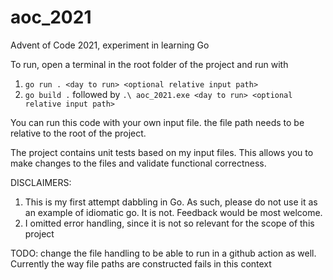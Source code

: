 # aoc_2021
Advent of Code 2021, experiment in learning Go
 
To run, open a terminal in the root folder of the project and run with
1. `go run . <day to run> <optional relative input path>`
2. `go build .` followed by `.\ aoc_2021.exe <day to run> <optional relative input path>`

You can run this code with your own input file. the file path needs to be relative to the root of the project.

The project contains unit tests based on my input files. This allows you to make changes to the files and validate functional correctness.
 
 DISCLAIMERS:
 1. This is my first attempt dabbling in Go. As such, please do not use it as an example of idiomatic go. It is not. Feedback would be most welcome.
 2. I omitted error handling, since it is not so relevant for the scope of this project

TODO: change the file handling to be able to run in a github action as well. Currently the way file paths are constructed fails in this context
